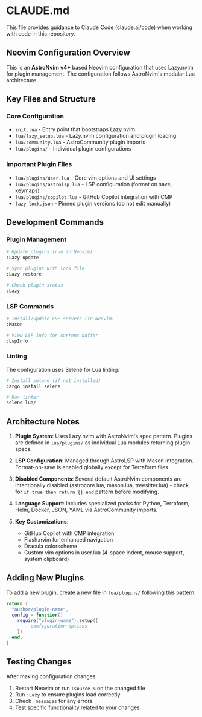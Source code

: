 # CLAUDE.md

This file provides guidance to Claude Code (claude.ai/code) when working with code in this repository.

## Neovim Configuration Overview

This is an **AstroNvim v4+** based Neovim configuration that uses Lazy.nvim for plugin management. The configuration follows AstroNvim's modular Lua architecture.

## Key Files and Structure

### Core Configuration
- `init.lua` - Entry point that bootstraps Lazy.nvim
- `lua/lazy_setup.lua` - Lazy.nvim configuration and plugin loading
- `lua/community.lua` - AstroCommunity plugin imports
- `lua/plugins/` - Individual plugin configurations

### Important Plugin Files
- `lua/plugins/user.lua` - Core vim options and UI settings
- `lua/plugins/astrolsp.lua` - LSP configuration (format on save, keymaps)
- `lua/plugins/copilot.lua` - GitHub Copilot integration with CMP
- `lazy-lock.json` - Pinned plugin versions (do not edit manually)

## Development Commands

### Plugin Management
```bash
# Update plugins (run in Neovim)
:Lazy update

# Sync plugins with lock file
:Lazy restore

# Check plugin status
:Lazy
```

### LSP Commands
```bash
# Install/update LSP servers (in Neovim)
:Mason

# View LSP info for current buffer
:LspInfo
```

### Linting
The configuration uses Selene for Lua linting:
```bash
# Install selene (if not installed)
cargo install selene

# Run linter
selene lua/
```

## Architecture Notes

1. **Plugin System**: Uses Lazy.nvim with AstroNvim's spec pattern. Plugins are defined in `lua/plugins/` as individual Lua modules returning plugin specs.

2. **LSP Configuration**: Managed through AstroLSP with Mason integration. Format-on-save is enabled globally except for Terraform files.

3. **Disabled Components**: Several default AstroNvim components are intentionally disabled (astrocore.lua, mason.lua, treesitter.lua) - check for `if true then return {} end` pattern before modifying.

4. **Language Support**: Includes specialized packs for Python, Terraform, Helm, Docker, JSON, YAML via AstroCommunity imports.

5. **Key Customizations**:
   - GitHub Copilot with CMP integration
   - Flash.nvim for enhanced navigation
   - Dracula colorscheme
   - Custom vim options in user.lua (4-space indent, mouse support, system clipboard)

## Adding New Plugins

To add a new plugin, create a new file in `lua/plugins/` following this pattern:

```lua
return {
  "author/plugin-name",
  config = function()
    require("plugin-name").setup({
      -- configuration options
    })
  end,
}
```

## Testing Changes

After making configuration changes:
1. Restart Neovim or run `:source %` on the changed file
2. Run `:Lazy` to ensure plugins load correctly
3. Check `:messages` for any errors
4. Test specific functionality related to your changes